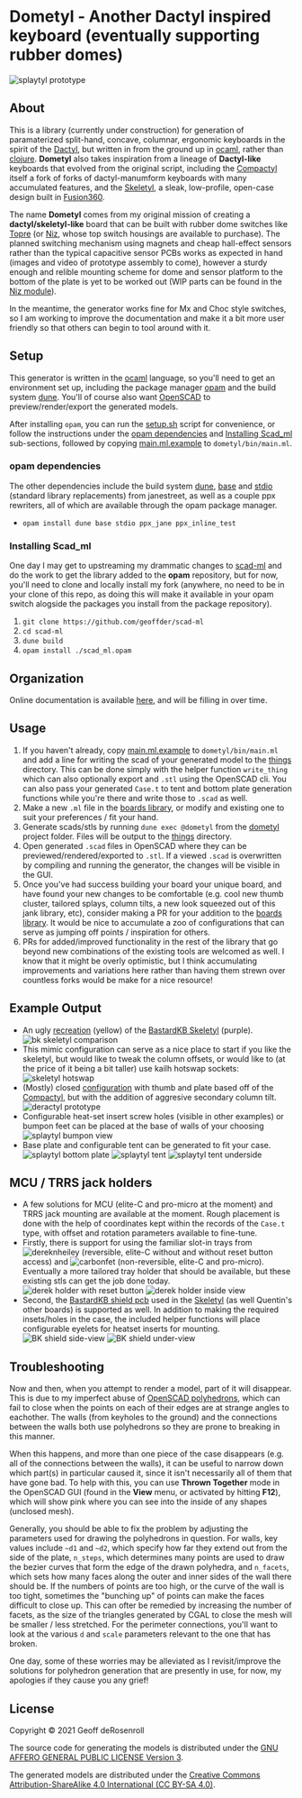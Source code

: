 # Dometyl - Another Dactyl inspired keyboard (eventually supporting rubber domes)
![splaytyl prototype](images/splaytyl_prototype.png)
## About
This is a library (currently under construction) for generation of paramaterized
split-hand, concave, columnar, ergonomic keyboards in the spirit of the
[Dactyl](https://github.com/adereth/dactyl-keyboard), but written in from the
ground up in [ocaml](https://ocaml.org/), rather than
[clojure](https://clojure.org). **Dometyl** also takes inspiration from a
lineage of **Dactyl-like** keyboards that evolved from the original script,
including the [Compactyl](https://github.com/dereknheiley/dactyl-manuform-tight)
itself a fork of forks of dactyl-manumform keyboards with many accumulated
features, and the [Skeletyl](https://github.com/Bastardkb/Skeletyl), a sleak,
low-profile, open-case design built in
[Fusion360](https://www.autodesk.ca/en/products/fusion-360/overview).

The name **Dometyl** comes from my original mission of creating a
**dactyl/skeletyl-like** board that can be built with rubber dome switches like
[Topre](https://deskthority.net/wiki/Topre_switch) (or
[Niz](https://www.nizkeyboard.com/products/2019-new-niz-ec-switch), whose top
switch housings are available to purchase). The planned switching mechanism
using magnets and cheap hall-effect sensors rather than the typical capacitive
sensor PCBs works as expected in hand (images and video of prototype assembly to
come), however a sturdy enough and relible mounting scheme for dome and sensor
platform to the bottom of the plate is yet to be worked out (WIP parts can be
found in the [Niz module](dometyl/lib/generator/niz.ml)).

In the meantime, the generator works fine for Mx and Choc style switches, so I
am working to improve the documentation and make it a bit more user friendly so
that others can begin to tool around with it.

## Setup
This generator is written in the [ocaml](https://ocaml.org/) language, so you'll
need to get an environment set up, including the package manager
[opam](https://opam.ocaml.org/) and the build system
[dune](https://github.com/ocaml/dune). You'll of course also want
[OpenSCAD](https://openscad.org/) to preview/render/export the generated models.

After installing `opam`, you can run the [setup.sh](setup.sh) script for
convenience, or follow the instructions under the [opam
dependencies](#opam-dependencies) and [Installing Scad_ml](#Installing-Scad_ml)
sub-sections, followed by copying [main.ml.example](dometyl/bin/main.ml.example)
to `dometyl/bin/main.ml`.

### opam dependencies
The other dependencies include the build system
[dune](https://github.com/ocaml/dune),
[base](https://github.com/janestreet/base) and
[stdio](https://github.com/janestreet/stdio) (standard library replacements)
from janestreet, as well as a couple ppx rewriters, all of which are available
through the opam package manager.
* `opam install dune base stdio ppx_jane ppx_inline_test`

### Installing Scad_ml
One day I may get to upstreaming my drammatic changes to
[scad-ml](https://github.com/namachan10777/scad-ml) and do the work to get the
library added to the **opam** repository, but for now, you'll need to clone and
locally install my fork (anywhere, no need to be in your clone of this repo, as
doing this will make it available in your opam switch alogside the packages you
install from the package repository).
1. `git clone https://github.com/geoffder/scad-ml`
2. `cd scad-ml`
3. `dune build`
4. `opam install ./scad_ml.opam`

## Organization
Online documentation is available
[here](https://geoffder.github.io/dometyl-keyboard/dometyl/index.html), and will
be filling in over time.

## Usage
1. If you haven't already, copy [main.ml.example](dometyl/bin/main.ml.example)
   to `dometyl/bin/main.ml` and add a line for writing the scad of your
   generated model to the [things](dometyl/things) directory. This can be done
   simply with the helper function `write_thing` which can also optionally
   export and `.stl` using the OpenSCAD cli. You can also pass your generated
   `Case.t` to tent and bottom plate generation functions while you're there and
   write those to `.scad` as well.
2. Make a new `.ml` file in the [boards library](dometyl/lib/boards), or
   modify and existing one to suit your preferences / fit your hand.
3. Generate scads/stls by running `dune exec @dometyl` from the [dometyl](dometyl)
   project folder. Files will be output to the [things](things) directory.
4. Open generated `.scad` files in OpenSCAD where they can be
   previewed/rendered/exported to `.stl`. If a viewed `.scad` is overwritten by
   compiling and running the generator, the changes will be visible in the GUI.
5. Once you've had success building your board your unique board, and have found
   your new changes to be comfortable (e.g. cool new thumb cluster, tailored
   splays, column tilts, a new look squeezed out of this jank library, etc),
   consider making a PR for your addition to the [boards
   library](dometyl/lib/boards). It would be nice to accumulate a zoo of
   configurations that can serve as jumping off points / inspiration for others.
6. PRs for added/improved functionality in the rest of the library that go
   beyond new combinations of the existing tools are welcomed as well. I know
   that it might be overly optimistic, but I think accumulating improvements and
   variations here rather than having them strewn over countless forks would be
   make for a nice resource!

## Example Output
* An ugly [recreation](dometyl/lib/boards/skeletyl.ml) (yellow) of the
  [BastardKB Skeletyl](https://github.com/Bastardkb/Skeletyl) (purple).
  ![bk skeletyl comparison](images/bk_skeletyl_mimic.png)
* This mimic configuration can serve as a nice place to start if you like the
  skeletyl, but would like to tweak the column offsets, or would like to (at the
  price of it being a bit taller) use kailh hotswap sockets:
  ![skeletyl hotswap](images/skeletyl_hotswap.png)
* (Mostly) closed [configuration](dometyl/lib/boards/deractyl.ml) with thumb and
  plate based off of the
  [Compactyl](https://github.com/dereknheiley/dactyl-manuform-tight), but with
  the addition of aggresive secondary column tilt. ![deractyl
  prototype](images/deractyl_prototype.png)
* Configurable heat-set insert screw holes (visible in other examples) or
  bumpon feet can be placed at the base of walls of your choosing
  ![splaytyl bumpon view](images/splaytyl_bumpon.png)
* Base plate and configurable tent can be generated to fit your case.
  ![splaytyl bottom plate](images/splaytyl_bottom_plate.png)
  ![splaytyl tent](images/splaytyl_tent.png)
  ![splaytyl tent underside](images/splaytyl_tent_underside.png)

## MCU / TRRS jack holders
* A few solutions for MCU (elite-C and pro-micro at the moment) and TRRS jack
  mounting are available at the moment. Rough placement is done with the help of
  coordinates kept within the records of the `Case.t` type, with offset and
  rotation parameters available to fine-tune.
* Firstly, there is support for using the familiar slot-in trays from
  ![dereknheiley](https://github.com/dereknheiley/dactyl-manuform-tight)
  (reversible, elite-C without and without reset button access) and
  ![carbonfet](https://github.com/carbonfet/dactyl-manuform) (non-reversible,
  elite-C and pro-micro). Eventually a more tailored tray holder that should be
  available, but these existing stls can get the job done today.
  ![derek holder with reset button](images/deractyl_elite_w_reset_button.png)
  ![derek holder inside view](images/deractyl_elite-c_underside.png)
* Second, the [BastardKB shield
  pcb](https://github.com/Bastardkb/Elite-C-holder) used in the
  [Skeletyl](https://github.com/Bastardkb/Skeletyl) (as well Quentin's other
  boards) is supported as well. In addition to making the required insets/holes
  in the case, the included helper functions will place configurable eyelets for
  heatset inserts for mounting. ![BK shield
  side-view](images/bk_shield_demo_side_view.png) ![BK shield
  under-view](images/bk_shield_demo_under_view.png)

## Troubleshooting
Now and then, when you attempt to render a model, part of it will disappear.
This is due to my imperfect abuse of
[OpenSCAD
polyhedrons](https://en.m.wikibooks.org/wiki/OpenSCAD_User_Manual/Primitive_Solids#polyhedron),
which can fail to close when the points on each of their edges are at strange
angles to eachother. The walls (from keyholes to the ground) and the
connections between the walls both use polyhedrons so they are prone to breaking
in this manner.

When this happens, and more than one piece of the case disappears (e.g. all of the
connections between the walls), it can be useful to narrow down which part(s) in
particular caused it, since it isn't necessarily all of them that have gone bad.
To help with this, you can use **Thrown Together** mode in the OpenSCAD GUI
(found in the **View** menu, or activated by hitting **F12**), which will show
pink where you can see into the inside of any shapes (unclosed mesh).

Generally, you should be able to fix the problem by adjusting the parameters
used for drawing the polyhedrons in question. For walls, key values include
`~d1` and `~d2`, which specify how far they extend out from the side of the
plate, `n_steps`, which determines many points are used to draw the bezier
curves that form the edge of the drawn polyhedra, and `n_facets`, which sets how
many faces along the outer and inner sides of the wall there should be. If the
numbers of points are too high, or the curve of the wall is too tight, sometimes
the "bunching up" of points can make the faces difficult to close up. This can
ofter be remedied by increasing the number of facets, as the size of the
triangles generated by CGAL to close the mesh will be smaller / less stretched.
For the perimeter connections, you'll want to look at the various `d` and
`scale` parameters relevant to the one that has broken.

One day, some of these worries may be alleviated as I revisit/improve the
solutions for polyhedron generation that are presently in use, for now, my
apologies if they cause you any grief!

## License
Copyright © 2021 Geoff deRosenroll

The source code for generating the models is distributed under the [GNU AFFERO
GENERAL PUBLIC LICENSE Version 3](LICENSE.md).

The generated models are distributed under the [Creative Commons
Attribution-ShareAlike 4.0 International (CC BY-SA 4.0)](LICENSE-models.md).
